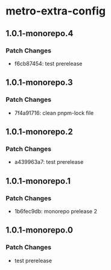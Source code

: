 # metro-extra-config

## 1.0.1-monorepo.4

### Patch Changes

- f6cb87454: test prerelease

## 1.0.1-monorepo.3

### Patch Changes

- 7f4a91716: clean pnpm-lock file

## 1.0.1-monorepo.2

### Patch Changes

- a439963a7: test prerelease

## 1.0.1-monorepo.1

### Patch Changes

- 1b6fec9db: monorepo prelease 2

## 1.0.1-monorepo.0

### Patch Changes

- test prerelease

